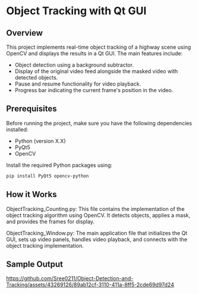 # Object Tracking with Qt GUI

## Overview

This project implements real-time object tracking of a highway scene using OpenCV and displays the results in a Qt GUI. The main features include:

- Object detection using a background subtractor.
- Display of the original video feed alongside the masked video with detected objects.
- Pause and resume functionality for video playback.
- Progress bar indicating the current frame's position in the video.

## Prerequisites

Before running the project, make sure you have the following dependencies installed:

- Python (version X.X)
- PyQt5
- OpenCV

Install the required Python packages using:

```bash
pip install PyQt5 opencv-python
```

## How it Works
ObjectTracking_Counting.py: This file contains the implementation of the object tracking algorithm using OpenCV. It detects objects, applies a mask, and provides the frames for display.

ObjectTracking_Window.py: The main application file that initializes the Qt GUI, sets up video panels, handles video playback, and connects with the object tracking implementation.

## Sample Output

https://github.com/Sree0211/Object-Detection-and-Tracking/assets/43269126/89ab12cf-3110-411a-8ff5-2cde69d97d24

